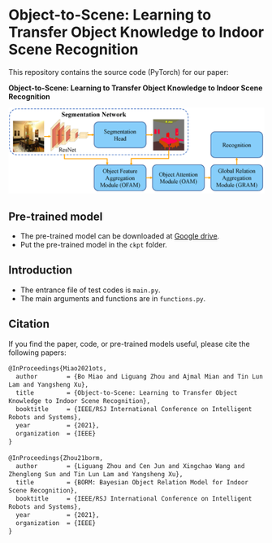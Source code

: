 # Object-to-Scene: Learning to Transfer Object Knowledge to Indoor Scene Recognition

This repository contains the source code (PyTorch) for our paper:

**Object-to-Scene: Learning to Transfer Object Knowledge to Indoor Scene Recognition**

![Figure](figures/Framework.png)


## Pre-trained model
- The pre-trained model can be downloaded at [Google drive](https://drive.google.com/drive/folders/1WSJUyBDjm2K23dLylDoAhnJdNvqi6c-U?usp=sharing). 
- Put the pre-trained model in the `ckpt` folder.


## Introduction
- The entrance file of test codes is `main.py`.
- The main arguments and functions are in `functions.py`.


## Citation
If you find the paper, code, or pre-trained models useful, please cite the following papers:

```
@InProceedings{Miao2021ots,
  author        = {Bo Miao and Liguang Zhou and Ajmal Mian and Tin Lun Lam and Yangsheng Xu},
  title         = {Object-to-Scene: Learning to Transfer Object Knowledge to Indoor Scene Recognition},
  booktitle     = {IEEE/RSJ International Conference on Intelligent Robots and Systems},
  year          = {2021},
  organization  = {IEEE}
}

@InProceedings{Zhou21borm,
  author        = {Liguang Zhou and Cen Jun and Xingchao Wang and Zhenglong Sun and Tin Lun Lam and Yangsheng Xu},
  title         = {BORM: Bayesian Object Relation Model for Indoor Scene Recognition},
  booktitle     = {IEEE/RSJ International Conference on Intelligent Robots and Systems},
  year          = {2021},
  organization  = {IEEE}
}
```








